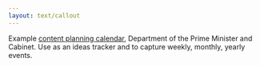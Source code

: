 ```yaml
---
layout: text/callout
---
```


Example [content planning calendar](assets/files/content-strategy/content-planner-template.xlxs), Department of the Prime Minister and Cabinet.
Use as an ideas tracker and to capture weekly, monthly, yearly events.
